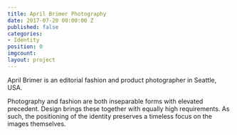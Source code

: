 ```yaml
---
title: April Brimer Photography
date: 2017-07-20 00:00:00 Z
published: false
categories:
- Identity
position: 0
imgcount: 
layout: project
---
```


April Brimer is an editorial fashion and product photographer in Seattle, USA.


Photography and fashion are both inseparable forms with elevated precedent. Design brings these together with equally high requirements. As such, the positioning of the identity preserves a timeless focus on the images themselves.
